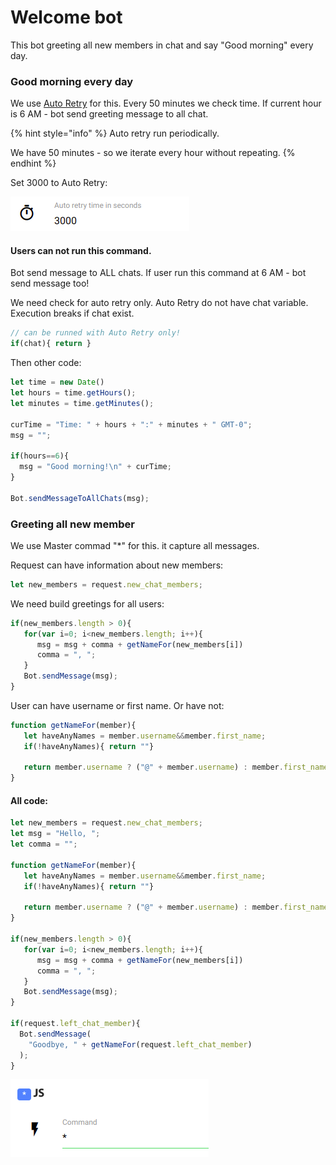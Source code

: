# Welcome bot

This bot greeting all new members in chat and say "Good morning" every day.

### Good morning every day

We use [Auto Retry](https://help.bots.business/commands/auto-retry) for this. Every 50 minutes we check time. If current hour is 6 AM - bot send greeting message to all chat.

{% hint style="info" %}
Auto retry run periodically.

We have 50 minutes - so we iterate every hour without repeating.
{% endhint %}

Set 3000 to Auto Retry:

![](../.gitbook/assets/image%20%287%29.png)

#### Users can not run this command.

Bot send message to ALL chats. If user run this command at 6 AM - bot send message too! 

We need check for auto retry only. Auto Retry do not have chat variable. Execution breaks if chat exist.

```javascript
// can be runned with Auto Retry only!
if(chat){ return }
```

Then other code:

```javascript
let time = new Date()
let hours = time.getHours();
let minutes = time.getMinutes();

curTime = "Time: " + hours + ":" + minutes + " GMT-0";
msg = "";

if(hours==6){
  msg = "Good morning!\n" + curTime;
}

Bot.sendMessageToAllChats(msg);
```



### Greeting all new member

We use Master commad "\*" for this. it capture all messages.

Request can have information about new members:

```javascript
let new_members = request.new_chat_members;
```

We need build greetings for all users:

```javascript
if(new_members.length > 0){
   for(var i=0; i<new_members.length; i++){
      msg = msg + comma + getNameFor(new_members[i])
      comma = ", ";
   }
   Bot.sendMessage(msg);
}
```

User can have username or first name. Or have not:

```javascript
function getNameFor(member){
   let haveAnyNames = member.username&&member.first_name;
   if(!haveAnyNames){ return ""}

   return member.username ? ("@" + member.username) : member.first_name
}
```



#### All code: 

```javascript
let new_members = request.new_chat_members;
let msg = "Hello, ";
let comma = "";

function getNameFor(member){
   let haveAnyNames = member.username&&member.first_name;
   if(!haveAnyNames){ return ""}

   return member.username ? ("@" + member.username) : member.first_name
}

if(new_members.length > 0){
   for(var i=0; i<new_members.length; i++){
      msg = msg + comma + getNameFor(new_members[i])
      comma = ", ";
   }
   Bot.sendMessage(msg);
}

if(request.left_chat_member){
  Bot.sendMessage(
    "Goodbye, " + getNameFor(request.left_chat_member)
  );
}

```

![](../.gitbook/assets/image%20%2821%29.png)



